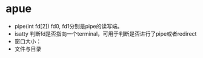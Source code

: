 # apue

* pipe(int fd[2])  fd0, fd1分别是pipe的读写端。
* isatty 判断fd是否指向一个terminal，可用于判断是否进行了pipe或者redirect 
* 窗口大小： 
* 文件与目录
 
